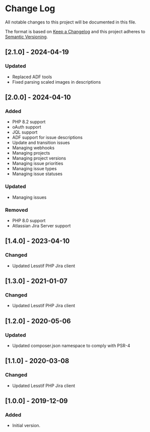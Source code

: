 # Change Log
All notable changes to this project will be documented in this file.

The format is based on [Keep a Changelog](http://keepachangelog.com/)
and this project adheres to [Semantic Versioning](http://semver.org/).

## [2.1.0] - 2024-04-19
### Updated
- Replaced ADF tools
- Fixed parsing scaled images in descriptions

## [2.0.0] - 2024-04-10
### Added
- PHP 8.2 support
- oAuth support
- JQL support
- ADF support for issue descriptions
- Update and transition issues
- Managing webhooks
- Managing projects
- Managing project versions
- Managing issue priorities
- Managing issue types
- Managing issue statuses

### Updated
- Managing issues

### Removed
- PHP 8.0 support
- Atlassian Jira Server support

## [1.4.0] - 2023-04-10
### Changed
- Updated Lesstif PHP Jira client

## [1.3.0] - 2021-01-07
### Changed
- Updated Lesstif PHP Jira client

## [1.2.0] - 2020-05-06
### Updated
- Updated composer.json namespace to comply with PSR-4

## [1.1.0] - 2020-03-08
### Changed
- Updated Lesstif PHP Jira client

## [1.0.0] - 2019-12-09
### Added
- Initial version.
